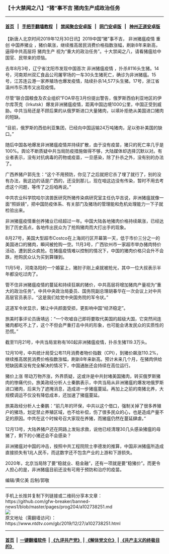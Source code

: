 ### 【十大禁闻之八】“猪”事不吉 猪肉生产成政治任务
------------------------

#### [首页](https://github.com/gfw-breaker/banned-news1/blob/master/README.md) &nbsp;&nbsp;|&nbsp;&nbsp; [手把手翻墙教程](https://github.com/gfw-breaker/guides/wiki) &nbsp;&nbsp;|&nbsp;&nbsp; [禁闻聚合安卓版](https://github.com/gfw-breaker/bn-android) &nbsp;&nbsp;|&nbsp;&nbsp; [网门安卓版](https://github.com/oGate2/oGate) &nbsp;&nbsp;|&nbsp;&nbsp; [神州正道安卓版](https://github.com/SzzdOgate/update) 



<div><div class="post_content" itemprop="articleBody">
 <p>
  【新唐人北京时间2019年12月30日讯】2019中国“猪”事不吉，
  <ok href="https://www.ntdtv.com/gb/非洲猪瘟疫情.htm">
   非洲猪瘟疫情
  </ok>
  重创
  <ok href="https://www.ntdtv.com/gb/中国养猪业.htm">
   中国养猪业
  </ok>
  ，猪价飙涨，继续推高居民消费价格指数涨幅，刷新8年来新高，逼得中共高层将
  <ok href="https://www.ntdtv.com/gb/猪肉生产.htm">
   猪肉生产
  </ok>
  视为“重大的政治任务”。十大禁闻之八，请看猪瘟给中国官、民带来的烦恼。
 </p>
 <p>
  去年8月3号，辽宁省沈阳市发现中国首次
  <ok href="https://www.ntdtv.com/gb/非洲猪瘟疫情.htm">
   非洲猪瘟疫情
  </ok>
  ，扑杀8116头生猪。14号，河南郑州双汇食品公司屠宰场的一车30头生猪死亡，确诊为非洲猪瘟。15号，江苏连云港一家养殖场也爆发疫情，陆续扑杀14,577头生猪。17号，浙江省温州市乐清市又出现疫情。
 </p>
 <p>
  尽管“联合国粮食及农业组织”FOA早在3月份提出警告，俄罗斯西伯利亚地区的伊尔库茨克（Irkutsk）爆发非洲猪瘟疫情，距离中国边境1000公里，中国正受到威胁。中共当局还是不顾后果的从俄罗斯进口大量猪肉，以填补拒绝从美国进口猪肉的短缺。
 </p>
 <p>
  “目前，俄罗斯的西伯利亚集团，已经向中国运输24万吨猪肉，足以弥补美国的缺口。”
 </p>
 <p>
  随后中国各地爆发非洲猪瘟疫情并持续扩散，由于没有疫苗，猪只的死亡率几乎是100%。舆论不断质疑中共当局防疫措施做得不够，大陆媒体却选择沉默以对。有业者表示，没有对抗病毒的药物或疫苗，一旦感染，除了扑杀之外，没有别的办法了。
 </p>
 <p>
  广西养猪户郭先生：“这个不用预防，你见了之后就把它杀了埋了就行了，别的没有办法，我这边的话是广西的，还没到那儿，现在咱这边没有传染，暂时不用去考虑这个问题，等传了之后咱再说。”
 </p>
 <p>
  中共农业科学院哈尔滨兽医研究所猪传染病研究室主任仇华吉说，非洲猪瘟就像一面“照妖镜”，把中国防疫体系、有关部门及猪场的管理能和危机处理能力一下子就检验出来。
 </p>
 <p>
  非洲猪瘟疫情重创养猪业已经超过一年。中国大陆各地猪肉价格持续飙涨，已经达到了历史高点，各地传出民众为了抢购猪肉而大打出手的现象。
 </p>
 <p>
  8月27号，美国大型超市Costco在上海闵行区开幕第一天，低于市价三分之一的美国进口的猪肉，瞬间被抢购一空。11月3号，广西钦州市一家超市举办猪肉特价活动，遭到民众疯抢。在猪瘟疫情难以控制的情况下，中国的猪肉价格只会升不会跌，抢购民众认为买到算赚到。
 </p>
 <p>
  11月5号，河南洛阳的一个婚宴上，猪肘子刚上桌就被抢光，其中一位大叔表示半年都没吃过肉了。
 </p>
 <p>
  管不住非洲猪瘟疫情的蔓延和持续狂飙的猪价，中共高层将增加猪肉产量视为“重大的政治任务”。中共中央政治局委员、国务院副总理胡春华在一次会议上对中共高层官员表示，“这是我们给党中央国务院的军令状。”
 </p>
 <p>
  这道军令状显示，猪让中共颜面受损，更影响中国“经济稳定”。
 </p>
 <p>
  旅美时事评论员唐靖远：“一个吹嘘自己即将要取代美国的超级大国，它突然间连猪肉都吃不上了，这个不但会严重打击中共的形象，也可能会诱发民众的实质性的恐慌。”
 </p>
 <p>
  截至11月21号，中共当局宣称有160起非洲猪瘟疫情，扑杀生猪119.3万头。
 </p>
 <p>
  12月10号，中共统计局受公布11月消费者物价指数（CPI），到猪价飙涨110.2%，继续推高居民消费价格指数涨幅，刷新8年来新高。预计未来几个月，在猪肉供给短缺因素没有完全解决的情况下，中国通胀还会持续在高位运行。
 </p>
 <p>
  <ok href="https://www.ntdtv.com/gb/猪价上涨.htm">
   猪价上涨
  </ok>
  带动万物齐涨，外界质疑，这或许是中共封堵美国猪肉，转买俄罗斯猪肉的惨痛代价。旅美政经分析人士秦鹏表示，中共当局从非洲猪瘟的爆发地俄罗斯进口猪肉，后来为了遮掩消息，造成进一步猪瘟蔓延。再加上之前的南猪北养，大规模调运不仅没有降低成本，还加速了猪瘟蔓延。
 </p>
 <p>
  旅美政经分析人士秦鹏：“前几年的环保，中共以这个借口，强制关掉了很多养殖户的猪场，划定禁止养殖区域，也不给补偿，伤了很多民众的心，也是造成产量不足的原因。中共在这个时候号召大家现在养猪，而猪瘟仍然在蔓延肆虐。”
 </p>
 <p>
  12月13号，大陆养猪户还在网路上发贴求救，说他已经清理30几头感染猪瘟的母猪了，剩下的小猪还会不会感染？
 </p>
 <p>
  非洲猪瘟对中国的冲击，按照中共工程院院士李德发的推算，中国非洲猪瘟所造成直接损失有1兆人民币，而这数字还不包含产业的上游和下游损失。
 </p>
 <p>
  2020年，北京当局除了要“稳就业、稳金融”，还有一项就是要“稳猪价”。而更令人担心的是，非洲猪瘟目前还没有可用于预防和治疗的疫苗。
 </p>
 <p>
  编辑/黄亿美 后制/郭敬
 </p>
 <div class="single_ad">
 </div>
</div>
</div>
<hr/>
手机上长按并复制下列链接或二维码分享本文章：<br/>
https://github.com/gfw-breaker/banned-news1/blob/master/pages/prog204/a102738251.md <br/>
<a href='https://github.com/gfw-breaker/banned-news1/blob/master/pages/prog204/a102738251.md'><img src='https://github.com/gfw-breaker/banned-news1/blob/master/pages/prog204/a102738251.md.png'/></a> <br/>
原文地址（需翻墙访问）：https://www.ntdtv.com/gb/2019/12/27/a102738251.html


------------------------
#### [首页](https://github.com/gfw-breaker/banned-news1/blob/master/README.md) &nbsp;|&nbsp; [一键翻墙软件](https://github.com/gfw-breaker/nogfw/blob/master/README.md) &nbsp;| [《九评共产党》](https://github.com/gfw-breaker/9ping.md/blob/master/README.md#九评之一评共产党是什么) | [《解体党文化》](https://github.com/gfw-breaker/jtdwh.md/blob/master/README.md) | [《共产主义的终极目的》](https://github.com/gfw-breaker/gczydzjmd.md/blob/master/README.md)


<img src='http://gfw-breaker.win/banned-news/pages/prog204/a102738251.md' width='0px' height='0px'/>